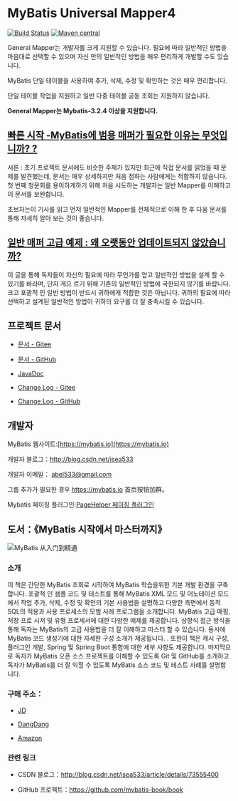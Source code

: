 # MyBatis Universal Mapper4

[![Build Status](https://travis-ci.org/abel533/Mapper.svg?branch=master)](https://travis-ci.org/abel533/Mapper)
[![Maven central](https://maven-badges.herokuapp.com/maven-central/tk.mybatis/mapper/badge.svg)](https://maven-badges.herokuapp.com/maven-central/tk.mybatis/mapper)

General Mapper는 개발자를 크게 지원할 수 있습니다. 필요에 따라 일반적인 방법을 마음대로 선택할 수 있으며 자신 만의 일반적인 방법을 매우 편리하게 개발할 수도 있습니다.

MyBatis 단일 테이블을 사용하여 추가, 삭제, 수정 및 확인하는 것은 매우 편리합니다.

단일 테이블 작업을 지원하고 일반 다중 테이블 공동 조회는 지원하지 않습니다.

**General Mapper는 Mybatis-3.2.4 이상을 지원합니다.**

## [**빠른 시작 -MyBatis에 범용 매퍼가 필요한 이유는 무엇입니까? ?**](https://blog.csdn.net/isea533/article/details/83045335)

서론 : 초기 프로젝트 문서에도 비슷한 주제가 있지만 최근에 직접 문서를 읽었을 때 문제를 발견했는데, 문서는 매우 상세하지만 처음 접하는 사람에게는 적합하지 않습니다. 첫 번째 청문회를 용이하게하기 위해 처음 시도하는 개발자는 일반 Mapper를 이해하고이 문서를 보완합니다.

초보자는이 기사를 읽고 먼저 일반적인 Mapper를 전체적으로 이해 한 후 다음 문서를 통해 자세히 알아 보는 것이 좋습니다.

## [**일반 매퍼 고급 예제 : 왜 오랫동안 업데이트되지 않았습니까?**](https://blog.csdn.net/isea533/article/details/104776347)

이 글을 통해 독자들이 자신의 필요에 따라 무언가를 얻고 일반적인 방법을 설계 할 수 있기를 바라며, 단지 게으 르기 위해 기존의 일반적인 방법에 국한되지 않기를 바랍니다. 크고 포괄적 인 일반 방법이 반드시 귀하에게 적합한 것은 아닙니다. 귀하의 필요에 따라 선택하고 설계된 일반적인 방법이 귀하의 요구를 더 잘 충족시킬 수 있습니다.

## 프로젝트 문서

- [문서 - Gitee](https://gitee.com/free/Mapper/wikis/Home)  

- [문서 - GitHub](https://github.com/abel533/Mapper/wiki)

- [JavaDoc](https://apidoc.gitee.com/free/Mapper/)

- [Change Log - Gitee](https://gitee.com/free/Mapper/wikis/changelog)

- [Change Log - GitHub](https://github.com/abel533/Mapper/wiki/changelog)

## 개발자
   
   MyBatis 웹사이트:[https://mybatis.io](https://mybatis.io)
   
   개발자 블로그：http://blog.csdn.net/isea533
   
   개발자 이메일： abel533@gmail.com
   
   그룹 추가가 필요한 경우 https://mybatis.io 首页按钮加群。
   
   Mybatis 페이징 플러그인:[PageHelper 페이징 플러그인](https://github.com/pagehelper/Mybatis-PageHelper)
   
## 도서：《MyBatis 시작에서 마스터까지》

![MyBatis 从入门到精通](https://github.com/mybatis-book/book/raw/master/book.png)

### 소개

이 책은 간단한 MyBatis 조회로 시작하여 MyBatis 학습을위한 기본 개발 환경을 구축합니다. 포괄적 인 샘플 코드 및 테스트를 통해 MyBatis XML 모드 및 어노테이션 모드에서 작업 추가, 삭제, 수정 및 확인의 기본 사용법을 설명하고 다양한 측면에서 동적 SQL의 적용과 사용 프로세스의 모범 사례 프로그램을 소개합니다. MyBatis 고급 매핑, 저장 프로 시저 및 유형 프로세서에 대한 다양한 예제를 제공합니다. 상향식 접근 방식을 통해 독자는 MyBatis의 고급 사용법을 더 잘 이해하고 마스터 할 수 있습니다. 동시에 MyBatis 코드 생성기에 대한 자세한 구성 소개가 제공됩니다. . 또한이 책은 캐시 구성, 플러그인 개발, Spring 및 Spring Boot 통합에 대한 세부 사항도 제공합니다. 마지막으로 독자가 MyBatis 오픈 소스 프로젝트를 이해할 수 있도록 Git 및 GitHub를 소개하고 독자가 MyBatis를 더 잘 익힐 수 있도록 MyBatis 소스 코드 및 테스트 사례를 설명합니다.

### 구매 주소：

- [JD](https://item.jd.com/12103309.html)

- [DangDang](http://product.dangdang.com/25098208.html)

- [Amazon](https://www.amazon.cn/MyBatis从入门到精通-刘增辉/dp/B072RC11DM/ref=sr_1_18?ie=UTF8&qid=1498007125&sr=8-18&keywords=mybatis)

### 관련 링크

- CSDN 블로그：http://blog.csdn.net/isea533/article/details/73555400

- GitHub 프로젝트：https://github.com/mybatis-book/book
